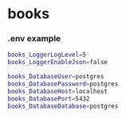 # books

### .env example
```bash
books_LoggerLogLevel=5
books_LoggerEnableJson=false

books_DatabaseUser=postgres
books_DatabasePassword=postgres
books_DatabaseHost=localhost
books_DatabasePort=5432
books_DatabaseDatabase=postgres
```
